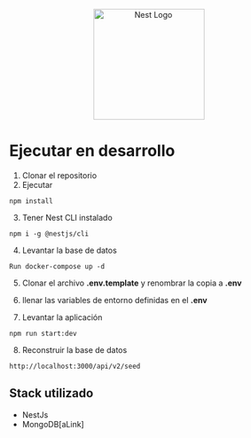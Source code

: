 <p align="center">
  <a href="http://nestjs.com/" target="blank"><img src="https://nestjs.com/img/logo-small.svg" width="200" alt="Nest Logo" /></a>
</p>

# Ejecutar en desarrollo

1. Clonar el repositorio
2. Ejecutar
```
npm install
```

3. Tener Nest CLI instalado
```
npm i -g @nestjs/cli
```

4. Levantar la base de datos
```
Run docker-compose up -d
```

5. Clonar el archivo __.env.template__ y renombrar la copia a __.env__

6. llenar las variables de entorno definidas en el __.env__

7. Levantar la aplicación
```
npm run start:dev
```

8. Reconstruir la base de datos
```
http://localhost:3000/api/v2/seed
```
## Stack utilizado
* NestJs
* MongoDB[aLink]

